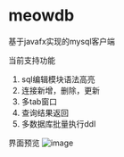 # meowdb
基于javafx实现的mysql客户端

当前支持功能


1. sql编辑模块语法高亮
2. 连接新增，删除，更新
3. 多tab窗口
4. 查询结果返回
5. 多数据库批量执行ddl

界面预览
![image](https://user-images.githubusercontent.com/5967393/143399941-0dcba2f5-69da-4478-b9a4-645c2ce4eeac.png)
